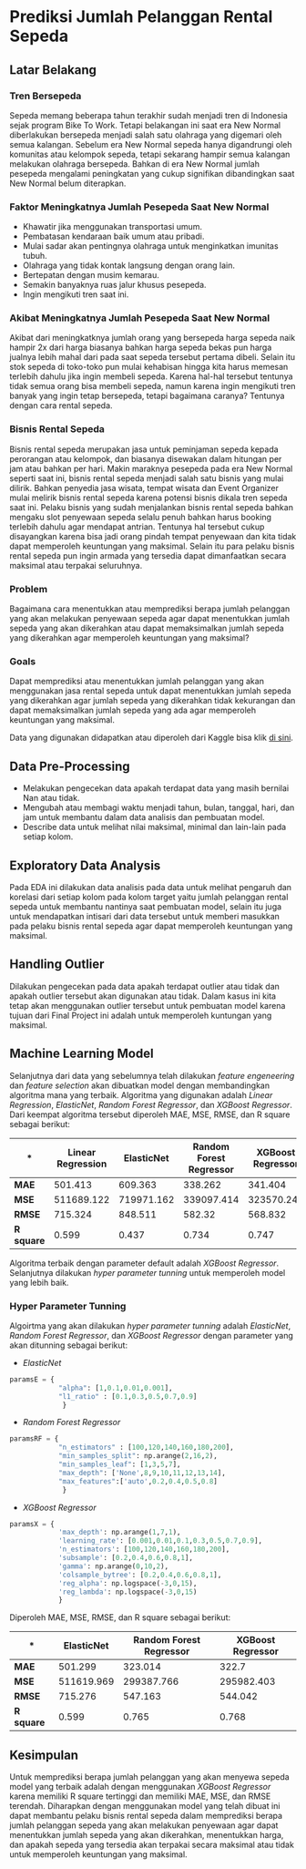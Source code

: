 # Prediksi Jumlah Pelanggan Rental Sepeda

## Latar Belakang
### Tren Bersepeda
Sepeda memang beberapa tahun terakhir sudah menjadi tren di Indonesia sejak program Bike To Work. Tetapi belakangan ini saat era New Normal diberlakukan bersepeda menjadi salah satu olahraga yang digemari oleh semua kalangan. Sebelum era New Normal sepeda hanya digandrungi oleh komunitas atau kelompok sepeda, tetapi sekarang hampir semua kalangan melakukan olahraga bersepeda. Bahkan di era New Normal jumlah pesepeda mengalami peningkatan yang cukup signifikan dibandingkan saat New Normal belum diterapkan.
### Faktor Meningkatnya Jumlah Pesepeda Saat New Normal
- Khawatir jika menggunakan transportasi umum.
- Pembatasan kendaraan baik umum atau pribadi.
- Mulai sadar akan pentingnya olahraga untuk menginkatkan imunitas tubuh.
- Olahraga yang tidak kontak langsung dengan orang lain.
- Bertepatan dengan musim kemarau.
- Semakin banyaknya ruas jalur khusus pesepeda. 
- Ingin mengikuti tren saat ini.
### Akibat Meningkatnya Jumlah Pesepeda Saat New Normal
Akibat dari  meningkatknya jumlah orang yang bersepeda harga sepeda naik hampir 2x dari harga biasanya bahkan harga sepeda bekas pun harga jualnya lebih mahal dari pada saat sepeda tersebut pertama dibeli. Selain itu stok sepeda di toko-toko pun mulai kehabisan hingga kita harus memesan terlebih dahulu jika ingin membeli sepeda. Karena hal-hal tersebut tentunya tidak semua orang bisa membeli sepeda, namun karena ingin mengikuti tren banyak yang ingin tetap bersepeda, tetapi bagaimana caranya? Tentunya dengan cara rental sepeda.
### Bisnis Rental Sepeda
Bisnis rental sepeda merupakan jasa untuk peminjaman sepeda kepada perorangan atau kelompok, dan biasanya disewakan dalam hitungan per jam atau bahkan per hari. Makin maraknya pesepeda pada era New Normal seperti saat ini, bisnis rental sepeda menjadi salah satu bisnis yang mulai dilirik. Bahkan penyedia jasa wisata, tempat wisata dan Event Organizer mulai melirik bisnis rental sepeda karena potensi bisnis dikala tren sepeda saat ini. Pelaku bisnis yang sudah menjalankan bisnis rental sepeda bahkan mengaku slot penyewaan sepeda selalu penuh bahkan harus booking terlebih dahulu agar mendapat antrian. Tentunya hal tersebut cukup disayangkan karena bisa jadi orang pindah tempat penyewaan dan kita tidak dapat memperoleh keuntungan yang maksimal. Selain itu para pelaku bisnis rental sepeda pun ingin armada yang tersedia dapat dimanfaatkan secara maksimal atau terpakai seluruhnya.
### Problem
Bagaimana cara menentukkan atau memprediksi berapa jumlah pelanggan yang akan melakukan penyewaan sepeda agar dapat menentukkan jumlah sepeda yang akan dikerahkan atau dapat memaksimalkan jumlah sepeda yang dikerahkan agar memperoleh keuntungan yang maksimal?
### Goals
Dapat memprediksi atau menentukkan jumlah pelanggan yang akan menggunakan jasa rental sepeda untuk dapat menentukkan jumlah sepeda yang dikerahkan agar jumlah sepeda yang dikerahkan tidak kekurangan dan dapat memaksimalkan jumlah sepeda yang ada agar memperoleh keuntungan yang maksimal.

Data yang digunakan didapatkan atau diperoleh dari Kaggle bisa klik [di sini](https://www.kaggle.com/hmavrodiev/london-bike-sharing-dataset).

## Data Pre-Processing
- Melakukan pengecekan data apakah terdapat data yang masih bernilai Nan atau tidak.
- Mengubah atau membagi waktu menjadi tahun, bulan, tanggal, hari, dan jam untuk membantu dalam data analisis dan pembuatan model.
- Describe data untuk melihat nilai maksimal, minimal dan lain-lain pada setiap kolom.

## Exploratory Data Analysis
Pada EDA ini dilakukan data analisis pada data untuk melihat pengaruh dan korelasi dari setiap kolom pada kolom target yaitu jumlah pelanggan rental sepeda untuk membantu nantinya saat pembuatan model, selain itu juga untuk mendapatkan intisari dari data tersebut untuk memberi masukkan pada pelaku bisnis rental sepeda agar dapat memperoleh keuntungan yang maksimal.

## Handling Outlier
Dilakukan pengecekan pada data apakah terdapat outlier atau tidak dan apakah outlier tersebut akan digunakan atau tidak. Dalam kasus ini kita tetap akan menggunakan outlier tersebut untuk pembuatan model karena tujuan dari Final Project ini adalah untuk memperoleh kuntungan yang maksimal.

## Machine Learning Model
Selanjutnya dari data yang sebelumnya telah dilakukan _feature engeneering_ dan _feature selection_ akan dibuatkan model dengan membandingkan algoritma mana yang terbaik. Algoritma yang digunakan adalah _Linear Regression_, _ElasticNet_, _Random Forest Regressor_, dan _XGBoost Regressor_. Dari keempat algoritma tersebut diperoleh MAE, MSE, RMSE, dan R square sebagai berikut:

*| **Linear Regression** | **ElasticNet** | **Random Forest Regressor** | **XGBoost Regressor** 
------|------|------|------|------
**MAE**|501.413|609.363|338.262|341.404
**MSE**|511689.122|719971.162|339097.414|323570.247
**RMSE**|715.324|848.511|582.32|568.832
**R square**|0.599|0.437|0.734|0.747

Algoritma terbaik dengan parameter default adalah _XGBoost Regressor_. Selanjutnya dilakukan _hyper parameter tunning_ untuk memperoleh model yang lebih baik.

### Hyper Parameter Tunning
Algoirtma yang akan dilakukan _hyper parameter tunning_ adalah _ElasticNet_, _Random Forest Regressor_, dan _XGBoost Regressor_ dengan parameter yang akan ditunning sebagai berikut:
- _ElasticNet_
```python
paramsE = {
            "alpha": [1,0.1,0.01,0.001],
            "l1_ratio" : [0.1,0.3,0.5,0.7,0.9]
             }
```
- _Random Forest Regressor_
```python
paramsRF = {
            "n_estimators" : [100,120,140,160,180,200],
            "min_samples_split": np.arange(2,16,2),
            "min_samples_leaf": [1,3,5,7],
            "max_depth": ['None',8,9,10,11,12,13,14],
            "max_features":['auto',0.2,0.4,0.5,0.8]
             }
```
- _XGBoost Regressor_
```python
paramsX = {
            'max_depth': np.arange(1,7,1),
            'learning_rate': [0.001,0.01,0.1,0.3,0.5,0.7,0.9],
            'n_estimators': [100,120,140,160,180,200],
            'subsample': [0.2,0.4,0.6,0.8,1],
            'gamma': np.arange(0,10,2),
            'colsample_bytree': [0.2,0.4,0.6,0.8,1],
            'reg_alpha': np.logspace(-3,0,15),
            'reg_lambda': np.logspace(-3,0,15)
            }
```
Diperoleh MAE, MSE, RMSE, dan R square sebagai berikut:

*| **ElasticNet** | **Random Forest Regressor** | **XGBoost Regressor** 
------|------|------|------
**MAE**|501.299|323.014|322.7
**MSE**|511619.969|299387.766|295982.403
**RMSE**|715.276|547.163|544.042
**R square**|0.599|0.765|0.768


## Kesimpulan
Untuk memprediksi berapa jumlah pelanggan yang akan menyewa sepeda model yang terbaik adalah dengan menggunakan _XGBoost Regressor_ karena memiliki R square tertinggi dan memiliki MAE, MSE, dan RMSE terendah. Diharapkan dengan menggunakan model yang telah dibuat ini dapat membantu pelaku bisnis rental sepeda dalam memprediksi berapa jumlah pelanggan sepeda yang akan melakukan penyewaan agar dapat menentukkan jumlah sepeda yang akan dikerahkan, menentukkan harga, dan apakah sepeda yang tersedia akan terpakai secara maksimal atau tidak untuk memperoleh keuntungan yang maksimal.